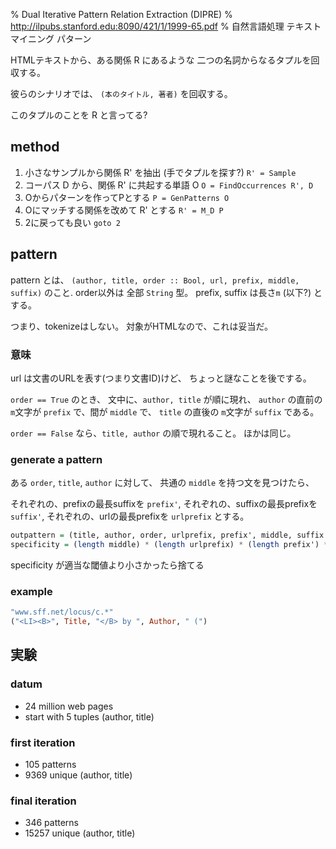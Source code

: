 % Dual Iterative Pattern Relation Extraction (DIPRE)
% http://ilpubs.stanford.edu:8090/421/1/1999-65.pdf
% 自然言語処理 テキストマイニング パターン

HTMLテキストから、ある関係 R にあるような
二つの名詞からなるタプルを回収する。

彼らのシナリオでは、
`(本のタイトル, 著者)`
を回収する。

このタプルのことを R と言ってる?

## method

1. 小さなサンプルから関係 R' を抽出 (手でタプルを探す?) `R' = Sample`
2. コーパス D から、関係 R' に共起する単語 O `O = FindOccurrences R', D`
3. Oからパターンを作ってPとする `P = GenPatterns O`
4. Oにマッチする関係を改めて R' とする `R' = M_D P`
5. 2に戻っても良い `goto 2`

## pattern

pattern とは、
`(author, title, order :: Bool, url, prefix, middle, suffix)`
のこと.
order以外は 全部 `String` 型。
prefix, suffix は長さ`m` (以下?) とする。

つまり、tokenizeはしない。
対象がHTMLなので、これは妥当だ。

### 意味

url は文書のURLを表す(つまり文書ID)けど、
ちょっと謎なことを後でする。

`order == True`
のとき、
文中に、`author, title` が順に現れ、
`author` の直前の `m`文字が `prefix`
で、間が `middle` で、
`title` の直後の `m`文字が `suffix`
である。

`order == False`
なら、`title, author` の順で現れること。
ほかは同じ。

### generate a pattern

ある
`order`, `title`, `author`
に対して、
共通の `middle` を持つ文を見つけたら、

それぞれの、prefixの最長suffixを `prefix'`,
それぞれの、suffixの最長prefixを `suffix'`,
それぞれの、urlの最長prefixを `urlprefix`
とする。

```haskell
outpattern = (title, author, order, urlprefix, prefix', middle, suffix')
specificity = (length middle) * (length urlprefix) * (length prefix') * (length suffix')
```

specificity が適当な閾値より小さかったら捨てる

### example

```haskell
"www.sff.net/locus/c.*"
("<LI><B>", Title, "</B> by ", Author, " (")
```

## 実験

### datum

- 24 million web pages
- start with 5 tuples (author, title)

### first iteration

- 105 patterns
- 9369 unique (author, title)

### final iteration

- 346 patterns
- 15257 unique (author, title)
